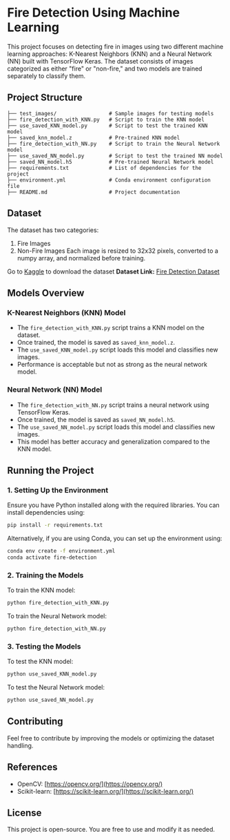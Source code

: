 # Fire Detection Using Machine Learning

This project focuses on detecting fire in images using two different machine learning approaches: K-Nearest Neighbors (KNN) and a Neural Network (NN) built with TensorFlow Keras. The dataset consists of images categorized as either "fire" or "non-fire," and two models are trained separately to classify them.

## Project Structure

```
├── test_images/                 # Sample images for testing models
├── fire_detection_with_KNN.py   # Script to train the KNN model
├── use_saved_KNN_model.py       # Script to test the trained KNN model
├── saved_knn_model.z            # Pre-trained KNN model
├── fire_detection_with_NN.py    # Script to train the Neural Network model
├── use_saved_NN_model.py        # Script to test the trained NN model
├── saved_NN_model.h5            # Pre-trained Neural Network model
├── requirements.txt             # List of dependencies for the project
├── environment.yml              # Conda environment configuration file
├── README.md                    # Project documentation
```
## Dataset

The dataset has two categories:
1. Fire Images 
2. Non-Fire Images
Each image is resized to 32x32 pixels, converted to a numpy array, and normalized before training.

Go to [Kaggle](https://www.kaggle.com/) to download the dataset
**Dataset Link:** [Fire Detection Dataset](https://www.kaggle.com/your-dataset-link)

## Models Overview

### K-Nearest Neighbors (KNN) Model
- The `fire_detection_with_KNN.py` script trains a KNN model on the dataset.
- Once trained, the model is saved as `saved_knn_model.z`.
- The `use_saved_KNN_model.py` script loads this model and classifies new images.
- Performance is acceptable but not as strong as the neural network model.

### Neural Network (NN) Model
- The `fire_detection_with_NN.py` script trains a neural network using TensorFlow Keras.
- Once trained, the model is saved as `saved_NN_model.h5`.
- The `use_saved_NN_model.py` script loads this model and classifies new images.
- This model has better accuracy and generalization compared to the KNN model.

## Running the Project

### 1. Setting Up the Environment
Ensure you have Python installed along with the required libraries. You can install dependencies using:
```bash
pip install -r requirements.txt
```
Alternatively, if you are using Conda, you can set up the environment using:
```bash
conda env create -f environment.yml
conda activate fire-detection
```

### 2. Training the Models
To train the KNN model:
```bash
python fire_detection_with_KNN.py
```
To train the Neural Network model:
```bash
python fire_detection_with_NN.py
```

### 3. Testing the Models
To test the KNN model:
```bash
python use_saved_KNN_model.py
```
To test the Neural Network model:
```bash
python use_saved_NN_model.py
```

## Contributing
Feel free to contribute by improving the models or optimizing the dataset handling. 

## References

- OpenCV: [https://opencv.org/](https://opencv.org/)
- Scikit-learn: [https://scikit-learn.org/](https://scikit-learn.org/)

## License
This project is open-source. You are free to use and modify it as needed.

